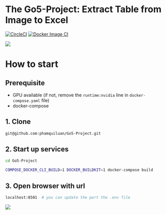 # The Go5-Project: Extract Table from Image to Excel 
[![CircleCI](https://dl.circleci.com/status-badge/img/gh/phamquiluan/Go5-Project/tree/main.svg?style=svg)](https://dl.circleci.com/status-badge/redirect/gh/phamquiluan/Go5-Project/tree/main)
[![Docker Image CI](https://github.com/phamquiluan/Go5-Project/actions/workflows/docker-image.yml/badge.svg)](https://github.com/phamquiluan/Go5-Project/actions/workflows/docker-image.yml)


![](https://user-images.githubusercontent.com/24642166/115177933-6ca5b780-a0fa-11eb-810d-3a5daba2ef6e.gif)


# How to start

## Prerequisite
- GPU available (if not, remove the `runtime:nvidia` line in `docker-compose.yaml` file)
- docker-compose


## 1. Clone
```bash
git@github.com:phamquiluan/Go5-Project.git
```

## 2. Start up services
```bash
cd Go5-Project

COMPOSE_DOCKER_CLI_BUILD=1 DOCKER_BUILDKIT=1 docker-compose build
```

## 3. Open browser with url

```bash
localhost:8501  # you can update the port the .env file
```

![](https://user-images.githubusercontent.com/24642166/187752094-8af74653-77c7-4c27-8999-4198c988e42f.gif)
